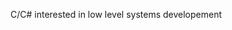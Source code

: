 C/C# interested in low level systems developement
<!---
aquajay2022/aquajay2022 is a ✨ special ✨ repository because its `README.md` (this file) appears on your GitHub profile.
You can click the Preview link to take a look at your changes.
--->
